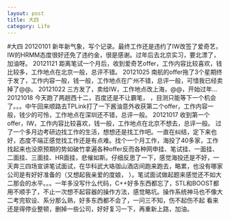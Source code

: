 ```yaml
---
layout: post
title: 大四
category: Life
---
```

#大四
20120101
        新年新气象，写个记录。最终工作还是违约了IW改签了爱奇艺，IW的HRMM态度很好还免了违约金，很是感谢。过年后去北京实习，要北漂了，加油呀。
20121121
        距离笔试一个月后，收到爱奇艺offer，工作内容比较喜欢，钱比较多，工作地点在北京一般，总评不错。
20121025
        南航的offer拖了3个星期终于发了，工作内容一般，钱一般，工作地点在广州不错，总评一般，可惜我已经卖掉了@@。
20121022
        三方发了，卖给IW，工作地点改上海，@@，开始过年...
20121018
        今天跑了两趟西十二，百度还是不让霸笔， ，目测只能等下一个机会了。。。中午回来顺路去TPLink打了一下酱油意外收获第二个offer，工作内容一般，钱少的可怜，工作地点在深圳还不错，总评一般。
20121017
        收到第一个offer，IW，工作内容比较喜欢，钱一般，工作地点在北京不想去，总评一般。
        过了一个多月边考研边找工作的生活，想想还是找工作吧。一直在纠结，定下来也好，态度不端正感觉找工作还是有点难。找个一个月工作，海投了40多家，工作找起来也没原预期的势如破竹拿遍各种offer反而各种网申挂、笔试挂、一面挂、二面挂、三面挂、HR面挂，悲催如斯。仔细反思了一下，感觉海投还是不好，一天奔三四场宣讲笔试面试，在华科武大珞珈山酒店间跑来跑去，略累，也没有哪家公司是有好好准备的（又想起我亲爱的度娘， ）。笔试面试做起题来感觉还不如大二那会的水平。。。一年多没写什么代码，C++好多东西都忘了，STL和BOOST都用不顺手了，不止一次想不起容器的操作方法，感觉略坑。操作系统神马也不像大二考完软设、系分那么熟，好多东西都不会了，一问三不知，伤不起伤不起
        看来还是得停业整顿，删掉一些公司，好好复习一下，再重新上路，加油。   